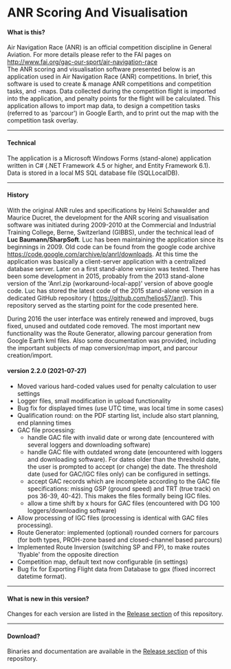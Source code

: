 # ANR Scoring And Visualisation
#### What is this?
Air Navigation Race (ANR) is an official competition discipline in General Aviation. 
For more details please refer to the FAI pages on http://www.fai.org/gac-our-sport/air-navigation-race  
The ANR scoring and visualisation software presented below is an application used in Air Navigation Race (ANR) competitions.
In brief, this software is used to create & manage ANR competitions and competition tasks, and -maps. 
Data collected during the competition flight is imported into the application, and penalty points for the flight will be calculated. 
This application allows to import map data, to design a competition tasks (referred to as 'parcour') in Google Earth, 
and to print out the map with the competition task overlay.

---
#### Technical
The application is a Microsoft Windows Forms (stand-alone) application written in C# (.NET Framework 4.5 or higher, and Entity Framework 6.1). 
Data is stored in a local MS SQL database file (SQLLocalDB).

---
#### History
With the original ANR rules and specifications by Heini Schawalder and Maurice Ducret, the development for the ANR scoring and visualisation 
software was initiated during 2009-2010 at the Commercial and Industrial Training College, Berne, Switzerland (GIBBS), 
under the technical lead of **Luc Baumann/SharpSoft**. Luc has been maintaining the application since its beginnings in 2009.
Old code can be found from the google code archive https://code.google.com/archive/p/anrl/downloads. 
At this time the application was basically a client-server application with a centralized database server. Later on a first stand-alone version was tested. There has been some development in 2015, probably from the 2013 stand-alone version of the 'Anrl.zip (workaround-local-app)' version of above google code. Luc has stored the latest code of the 2015 stand-alone version in a dedicated GitHub repository ( https://github.com/helios57/anrl). This repository served as the starting point for the code presented here.

During 2016 the user interface was entirely renewed and improved, bugs fixed, unused and outdated code removed. The most important new functionality was the Route Generator, allowing parcour generation from Google Earth kml files. Also some documentation was provided, including the important subjects of map conversion/map import, and parcour creation/import.

#### version 2.2.0 (2021-07-27)

* Moved various hard-coded values used for penalty calculation to user settings  
* Logger files, small modification in upload functionality  
* Bug fix for displayed times (use UTC time, was local time in some cases)  
* Qualification round: on the PDF starting list, include also start planning, end planning times  
* GAC file processing:  
  * handle GAC file with invalid date or wrong date (encountered with several loggers and downloading software)  
  * handle GAC file with outdated wrong date (encountered with loggers and downloading software). For dates older than the threshold date, the user is prompted to accept (or change) the date. The threshold date (used for GAC/IGC files only) can be configured in settings.  
  * accept GAC records which are incomplete according to the GAC file specifications: missing GSP (ground speed) and TRT (true track) on pos 36-39, 40-42). This makes the files formally being IGC files.  
  * allow a time shift by x hours for GAC files (encountered with DG 100 loggers/downloading software)   
* Allow processing of IGC files (processing is identical with GAC files processing).  
* Route Generator: implemented (optional) rounded corners for parcours (for both types, PROH-zone based and closed-channel based parcours)  
* Implemented Route Inversion (switching SP and FP), to make routes 'flyable' from the opposite direction  
* Competition map, default text now configurable (in settings)  
* Bug fix for Exporting Flight data from Database to gpx (fixed incorrect datetime format).

--- 
#### What is new in this version?

Changes for each version are listed in the [Release section](../../releases) of this repository.

---
#### Download?
Binaries and documentation are available in the [Release section](../../releases) of this repository.
